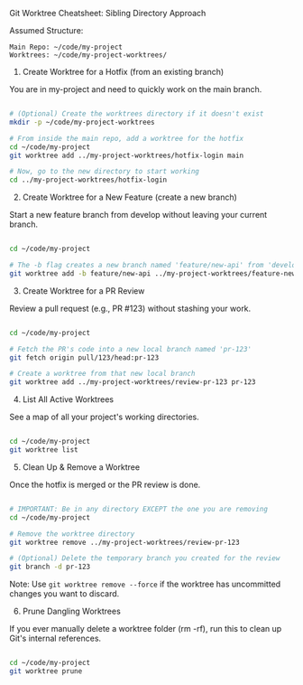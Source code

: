 Git Worktree Cheatsheet: Sibling Directory Approach

Assumed Structure:

    Main Repo: ~/code/my-project
    Worktrees: ~/code/my-project-worktrees/

1. Create Worktree for a Hotfix (from an existing branch)

You are in my-project and need to quickly work on the main branch.
```Bash

# (Optional) Create the worktrees directory if it doesn't exist
mkdir -p ~/code/my-project-worktrees

# From inside the main repo, add a worktree for the hotfix
cd ~/code/my-project
git worktree add ../my-project-worktrees/hotfix-login main

# Now, go to the new directory to start working
cd ../my-project-worktrees/hotfix-login
```

2. Create Worktree for a New Feature (create a new branch)

Start a new feature branch from develop without leaving your current branch.
```Bash

cd ~/code/my-project

# The -b flag creates a new branch named 'feature/new-api' from 'develop'
git worktree add -b feature/new-api ../my-project-worktrees/feature-new-api develop
```

3. Create Worktree for a PR Review

Review a pull request (e.g., PR #123) without stashing your work.
```Bash

cd ~/code/my-project

# Fetch the PR's code into a new local branch named 'pr-123'
git fetch origin pull/123/head:pr-123

# Create a worktree from that new local branch
git worktree add ../my-project-worktrees/review-pr-123 pr-123
```

4. List All Active Worktrees

See a map of all your project's working directories.
```Bash

cd ~/code/my-project
git worktree list
```

5. Clean Up & Remove a Worktree

Once the hotfix is merged or the PR review is done.
```Bash

# IMPORTANT: Be in any directory EXCEPT the one you are removing
cd ~/code/my-project

# Remove the worktree directory
git worktree remove ../my-project-worktrees/review-pr-123

# (Optional) Delete the temporary branch you created for the review
git branch -d pr-123
```

Note: Use `git worktree remove --force` if the worktree has uncommitted changes you want to discard.

6. Prune Dangling Worktrees

If you ever manually delete a worktree folder (rm -rf), run this to clean up Git's internal references.
```Bash

cd ~/code/my-project
git worktree prune
```

